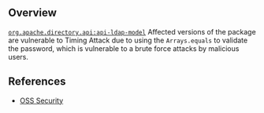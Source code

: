 ## Overview
[`org.apache.directory.api:api-ldap-model`](http://search.maven.org/#search%7Cga%7C1%7Ca%3A%22api-ldap-model%22)
Affected versions of the package are vulnerable to Timing Attack due to using the `Arrays.equals` to validate the password, which is vulnerable to a brute force attacks by malicious users.

## References
- [OSS Security](http://www.openwall.com/lists/oss-security/2015/07/07/5)
